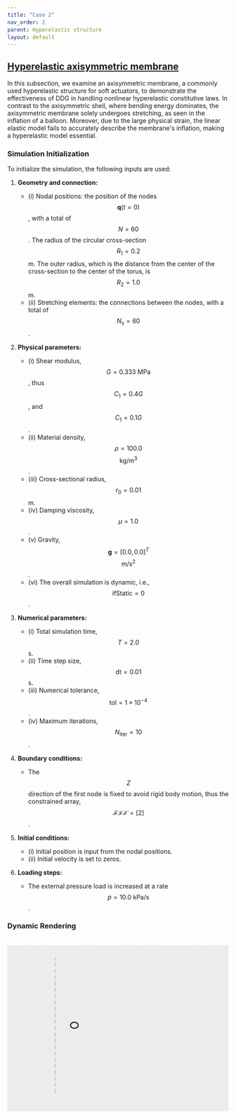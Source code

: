 ```yaml
---
title: "Case 2"
nav_order: 2
parent: Hyperelastic structure
layout: default
---
```


## [Hyperelastic axisymmetric membrane](https://github.com/weicheng-huang-mechanics/DDG_Tutorial/tree/main/hyper_elastic/case_2)

In this subsection, we examine an axisymmetric membrane, a commonly used hyperelastic structure for soft actuators, to demonstrate the effectiveness of DDG in handling nonlinear hyperelastic constitutive laws. In contrast to the axisymmetric shell, where bending energy dominates, the axisymmetric membrane solely undergoes stretching, as seen in the inflation of a balloon. Moreover, due to the large physical strain, the linear elastic model fails to accurately describe the membrane's inflation, making a hyperelastic model essential.

### Simulation Initialization

To initialize the simulation, the following inputs are used:

1. **Geometry and connection:**
   - (i) Nodal positions: the position of the nodes $$\mathbf{q}(t=0)$$, with a total of $$N = 60$$. The radius of the circular cross-section $$R_1 = 0.2$$ m. The outer radius, which is the distance from the center of the cross-section to the center of the torus, is $$R_2 = 1.0$$ m.
   - (ii) Stretching elements: the connections between the nodes, with a total of $$N_s = 60$$.

2. **Physical parameters:**
   - (i) Shear modulus, $$G = 0.333\mathrm{~MPa}$$, thus $$C_1 = 0.4G$$, and $$C_1 = 0.1G$$.
   - (ii) Material density, $$\rho = 100.0$$ $$\mathrm{kg/m^3}$$.
   - (iii) Cross-sectional radius, $$r_0 = 0.01$$ m.
   - (iv) Damping viscosity, $$\mu = 1.0$$.
   - (v) Gravity, $$\mathbf{g} = [0.0, 0.0]^T$$ $$\mathrm{m/s^2}$$.
   - (vi) The overall simulation is dynamic, i.e., $$\mathrm{ifStatic} = 0$$.

3. **Numerical parameters:**
   - (i) Total simulation time, $$T = 2.0$$ s.
   - (ii) Time step size, $$\mathrm{dt} = 0.01$$ s.
   - (iii) Numerical tolerance, $$\mathrm{tol} = 1 \times 10^{-4}$$.
   - (iv) Maximum iterations, $$N_{\mathrm{iter}} = 10$$.

4. **Boundary conditions:**
   - The $$Z$$ direction of the first node is fixed to avoid rigid body motion, thus the constrained array, $$\mathcal{FIX} = [2]$$.

5. **Initial conditions:**
   - (i) Initial position is input from the nodal positions.
   - (ii) Initial velocity is set to zeros.

6. **Loading steps:**
   - The external pressure load is increased at a rate $$\dot{p} = 10.0\mathrm{~kPa/s}$$.

### Dynamic Rendering
<br/><img src='../assets/videos/hyper_2.gif' width="600">
